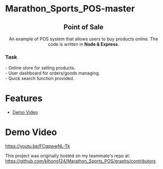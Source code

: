 # Marathon_Sports_POS-master

<p align="center">
 <h2 align="center">Point of Sale</h2>
 <p align="center">An example of POS system that allows users to buy products online. The code is written in <b>Node & Express</b>.</p>
 <h3 align="left">Task</h3>
 <p align="left">
    - Online store for selling products.
    <br>- User dashboard for orders/goods managing.
    <br>- Quick search function provided.
  </p>
</p>

# Features
- [Demo Video](#demo-video)

# Demo Video
https://youtu.be/FCgqwwNL-Tk


This project was originally hosted on my teammate's repo at:
https://github.com/klhong124/Marathon_Sports_POS/graphs/contributors

